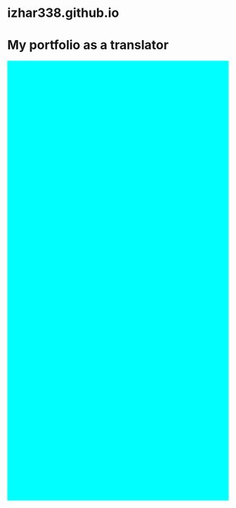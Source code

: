 # izhar338.github.io
# My portfolio as a translator 
<html>
<style>
div {height:1000px;width:100%;}
</style>
<body>

<div style="background-color:#00FFFF"></div>

</body>
</html>
